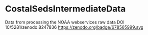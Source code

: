 # CostalSedsIntermediateData
Data from processing the NOAA webservices raw data
DOI 10/5281/zenodo.8247836
https://zenodo.org/badge/678565999.svg

